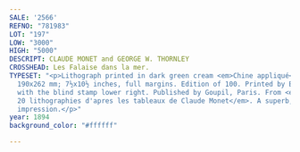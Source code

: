 ```yaml
---
SALE: '2566'
REFNO: "781983"
LOT: "197"
LOW: "3000"
HIGH: "5000"
DESCRIPT: CLAUDE MONET and GEORGE W. THORNLEY
CROSSHEAD: Les Falaise dans la mer.
TYPESET: "<p>Lithograph printed in dark green cream <em>Chine appliqué</em>, 1894.
  190x262 mm; 7½x10½ inches, full margins. Edition of 100. Printed by Belfond, Paris,
  with the blind stamp lower right. Published by Goupil, Paris. From <em>L'Album de
  20 lithographies d'apres les tableaux de Claude Monet</em>. A superb, richly-inked
  impression.</p>"
year: 1894
background_color: "#ffffff"

---
```

